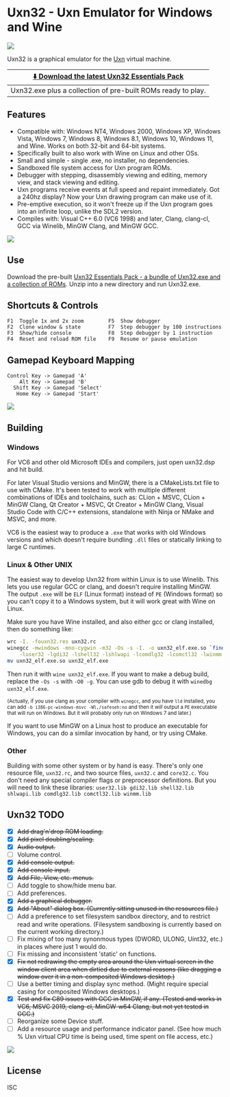 Uxn32 - Uxn Emulator for Windows and Wine
=========================================

![](https://raw.githubusercontent.com/wiki/randrew/uxn32/uxn32-banner.png)

Uxn32 is a graphical emulator for the [Uxn](https://100r.co/site/uxn.html) virtual machine.

| **[⬇️ Download the latest Uxn32 Essentials Pack](https://github.com/randrew/uxn32/releases/latest/download/uxn32-essentials.zip)** |
| ---
| Uxn32.exe plus a collection of pre-built ROMs ready to play. |

Features
--------

* Compatible with: Windows NT4, Windows 2000, Windows XP, Windows Vista, Windows 7, Windows 8, Windows 8.1, Windows 10, Windows 11, and Wine. Works on both 32-bit and 64-bit systems.
* Specifically built to also work with Wine on Linux and other OSs.
* Small and simple - single .exe, no installer, no dependencies.
* Sandboxed file system access for Uxn program ROMs.
* Debugger with stepping, disassembly viewing and editing, memory view, and stack viewing and editing.
* Uxn programs receive events at full speed and repaint immediately. Got a 240hz display? Now your Uxn drawing program can make use of it.
* Pre-emptive execution, so it won't freeze up if the Uxn program goes into an infinite loop, unlike the SDL2 version.
* Compiles with: Visual C++ 6.0 (VC6 1998) and later, Clang, clang-cl, GCC via Winelib, MinGW Clang, and MinGW GCC.

![](https://raw.githubusercontent.com/wiki/randrew/uxn32/uxn32-1.2-screenshot.gif)

Use
---

Download the pre-built [Uxn32 Essentials Pack - a bundle of Uxn32.exe and a collection of ROMs](https://github.com/randrew/uxn32/releases/latest/download/uxn32-essentials.zip). Unzip into a new directory and run Uxn32.exe.

Shortcuts & Controls
--------------------

    F1  Toggle 1x and 2x zoom        F5  Show debugger
    F2  Clone window & state         F7  Step debugger by 100 instructions
    F3  Show/hide console            F8  Step debugger by 1 instruction
    F4  Reset and reload ROM file    F9  Resume or pause emulation

Gamepad Keyboard Mapping
------------------------

    Control Key -> Gamepad 'A'
        Alt Key -> Gamepad 'B'
      Shift Key -> Gamepad 'Select'
       Home Key -> Gamepad 'Start'
    
![](https://raw.githubusercontent.com/wiki/randrew/uxn32/uxn32-1.4-screenshot.gif)

Building
--------

### Windows

For VC6 and other old Microsoft IDEs and compilers, just open uxn32.dsp and hit build.

For later Visual Studio versions and MinGW, there is a CMakeLists.txt file to use with CMake. It's been tested to work with multiple different combinations of IDEs and toolchains, such as: CLion + MSVC, CLion + MinGW Clang, Qt Creator + MSVC, Qt Creator + MinGW Clang, Visual Studio Code with C/C++ extensions, standalone with Ninja or NMake and MSVC, and more.

VC6 is the easiest way to produce a `.exe` that works with old Windows versions and which doesn't require bundling `.dll` files or statically linking to large C runtimes.

### Linux & Other UNIX

The easiest way to develop Uxn32 from within Linux is to use Winelib. This lets you use regular GCC or clang, and doesn't require installing MinGW. The output `.exe` will be `ELF` (Linux format) instead of `PE` (Windows format) so you can't copy it to a Windows system, but it will work great with Wine on Linux.

Make sure you have Wine installed, and also either gcc or clang installed, then do something like:

```sh
wrc -I. -fouxn32.res uxn32.rc
winegcc -mwindows -mno-cygwin -m32 -Os -s -I. -o uxn32_elf.exe.so `find -name *.c` uxn32.res \
    -luser32 -lgdi32 -lshell32 -lshlwapi -lcomdlg32 -lcomctl32 -lwinmm
mv uxn32_elf.exe.so uxn32_elf.exe
```

Then run it with `wine uxn32_elf.exe`. If you want to make a debug build, replace the `-Os -s` with `-O0 -g`. You can use gdb to debug it with `winedbg uxn32_elf.exe`.

<small>(Actually, if you use clang as your compiler with `winegcc`, and you have `lld` installed, you can add `-b i386-pc-windows-msvc -Wl,/safeseh:no` and then it *will* output a `PE` executable that will run on Windows. But it will probably only run on Windows 7 and later.)</small>

If you want to use MinGW on a Linux host to produce an executable for Windows, you can do a similar invocation by hand, or try using CMake.

### Other

Building with some other system or by hand is easy. There's only one resource file, `uxn32.rc`, and two source files, `uxn32.c` and `core32.c`. You don't need any special compiler flags or preprocessor definitions. But you will need to link these libraries: `user32.lib gdi32.lib shell32.lib shlwapi.lib comdlg32.lib comctl32.lib winmm.lib`

Uxn32 TODO
----------

- [x] ~~Add drag'n'drop ROM loading.~~
- [x] ~~Add pixel doubling/scaling.~~
- [x] ~~Audio output.~~
- [ ] Volume control.
- [x] ~~Add console output.~~
- [x] ~~Add console input.~~
- [x] ~~Add File, View, etc. menus.~~
- [ ] Add toggle to show/hide menu bar.
- [ ] Add preferences.
- [x] ~~Add a graphical debugger.~~
- [x] ~~Add "About" dialog box. (Currently sitting unused in the resources file.)~~
- [ ] Add a preference to set filesystem sandbox directory, and to restrict read and write operations. (Filesystem sandboxing is currently based on the current working directory.)
- [ ] Fix mixing of too many synonmous types (DWORD, ULONG, Uint32, etc.) in places where just 1 would do.
- [ ] Fix missing and inconsistent 'static' on functions.
- [x] ~~Fix not redrawing the empty area around the Uxn virtual screen in the window client area when dirtied due to external reasons (like dragging a window over it in a non-composited Windows desktop.)~~
- [ ] Use a better timing and display sync method. (Might require special casing for composited Windows desktops.)
- [x] ~~Test and fix C89 issues with GCC in MinGW, if any. (Tested and works in VC6, MSVC 2019, clang-cl, MinGW-w64 Clang, but not yet tested in GCC.)~~
- [ ] Reorganize some Device stuff.
- [ ] Add a resource usage and performance indicator panel. (See how much % Uxn virtual CPU time is being used, time spent on file access, etc.)

![](https://raw.githubusercontent.com/wiki/randrew/uxn32/uxn32-1.3-screenshot.gif)

License
-------

ISC
